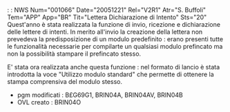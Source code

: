  :  : NWS Num="001066" Date="20051221" Rel="V2R1" Atr="S. Buffoli" Tem="APP" App="BR" Tit="Lettera Dichiarazione di Intento" Sts="20"
Quest'anno è stata realizzata la funzione di invio, ricezione e dichiarazione delle lettere di intenti. In merito all'invio la creazione della lettera non prevedeva la predisposizione di un modulo predefinito :  erano presenti tutte le funzionalità necessarie per compilarte un qualsiasi modulo prefincato ma non la possibilità stampare il prefincato stesso.

E' stata ora realizzata anche questa funzione :  nel formato di lancio è stata introdotta la voce "Utilizzo modulo standard" che permette di ottenere la stampa comprensiva del modulo stesso.

-  pgm modificati :  B£G69G1, BRIN04A, BRIN04AV, BRIN04B
-  OVL creato :  BRIN04O
